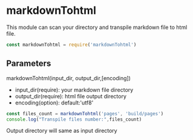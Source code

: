 # markdownTohtml
This module can scan your directory and transpile markdown file to html file.


```js
const markdownTohtml = require('markdownTohtml')
```
## Parameters
markdownTohtml(input_dir, output_dir,[encoding])
- input_dir(require): your markdown file directory
- output_dir(require): html file output directory 
- encoding(option): default:'utf8'

```js
const files_count = markdownTohtml('pages', 'build/pages')
console.log("Transpile files number:",files_count)
```

Output directory will same as input directory 